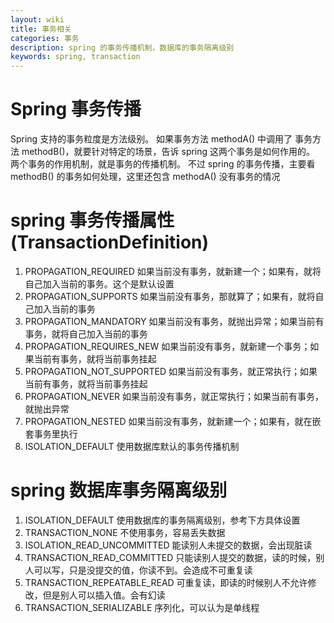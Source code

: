 ```yaml
---
layout: wiki
title: 事务相关
categories: 事务
description: spring 的事务传播机制，数据库的事务隔离级别
keywords: spring, transaction
---
```

# Spring 事务传播
Spring 支持的事务粒度是方法级别。
如果事务方法 methodA() 中调用了 事务方法 methodB()，就要针对特定的场景，告诉 spring 这两个事务是如何作用的。
两个事务的作用机制，就是事务的传播机制。
不过 spring 的事务传播，主要看 methodB() 的事务如何处理，这里还包含 methodA() 没有事务的情况

# spring 事务传播属性(TransactionDefinition)
1. PROPAGATION_REQUIRED 如果当前没有事务，就新建一个；如果有，就将自己加入当前的事务。这个是默认设置
2. PROPAGATION_SUPPORTS 如果当前没有事务，那就算了；如果有，就将自己加入当前的事务
3. PROPAGATION_MANDATORY 如果当前没有事务，就抛出异常；如果当前有事务，就将自己加入当前的事务
4. PROPAGATION_REQUIRES_NEW 如果当前没有事务，就新建一个事务；如果当前有事务，就将当前事务挂起
5. PROPAGATION_NOT_SUPPORTED 如果当前没有事务，就正常执行；如果当前有事务，就将当前事务挂起
6. PROPAGATION_NEVER 如果当前没有事务，就正常执行；如果当前有事务，就抛出异常
7. PROPAGATION_NESTED 如果当前没有事务，就新建一个；如果有，就在嵌套事务里执行
8. ISOLATION_DEFAULT 使用数据库默认的事务传播机制

# spring 数据库事务隔离级别
1. ISOLATION_DEFAULT 使用数据库的事务隔离级别，参考下方具体设置
2. TRANSACTION_NONE 不使用事务，容易丢失数据
3. ISOLATION_READ_UNCOMMITTED 能读别人未提交的数据，会出现脏读
4. TRANSACTION_READ_COMMITTED 只能读别人提交的数据，读的时候，别人可以写，只是没提交的值，你读不到。会造成不可重复读
5. TRANSACTION_REPEATABLE_READ 可重复读，即读的时候别人不允许修改，但是别人可以插入值。会有幻读
6. TRANSACTION_SERIALIZABLE 序列化，可以认为是单线程
